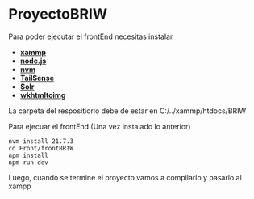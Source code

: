 # ProyectoBRIW


Para poder ejecutar el frontEnd necesitas  instalar

- [**xammp**](https://www.apachefriends.org/es/index.html)
- [**node.js**](https://nodejs.org/en)
- [**nvm**](https://github.com/coreybutler/nvm-windows/releases/download/1.1.12/nvm-setup.exe)
- [**TailSense**](https://marketplace.visualstudio.com/items?itemName=bradlc.vscode-tailwindcss)
- [**Solr**](https://www.apache.org/dyn/closer.lua/solr/solr/9.6.1/solr-9.6.1-src.tgz?action=download)
- [**wkhtmltoimg**](https://wkhtmltopdf.org/downloads.html)

La carpeta del respositiorio debe de estar en C:/../xammp/htdocs/BRIW

Para ejecuar el frontEnd (Una vez instalado lo anterior)

~~~
nvm install 21.7.3
cd Front/frontBRIW
npm install
npm run dev
~~~

Luego, cuando se termine el proyecto vamos a compilarlo y pasarlo al xampp



